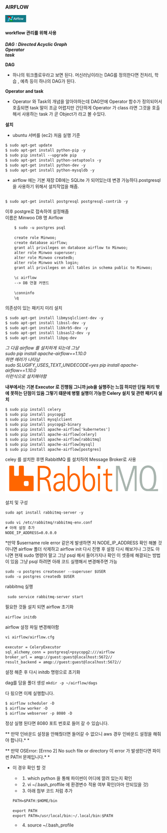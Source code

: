 

### AIRFLOW
![](./img/airflow.PNG)

#### workflow 관리를 위해 사용 

***DAG : Directed Acyclic Graph <br>
Operator<br>
task***

**DAG**
- 하나의 워크플로우라고 보면 된다. 머신러닝이라는 DAG를 정의한다면
전처리, 학습 , 예측 등이 하나의 DAG가 된다. 

**Operator and task**
- Operator 와 Task의 개념을 알아야하는데 DAG안에 
Operator 함수가 정의되어서 호출되면 task 말이 조금 어렵지만 간단하게 Operator 가 class 라면 그것을 호출해서 사용하는 task 가 곧 Object가 라고 볼 수있다.


**설치**
- ubuntu 서버를 (ec2) 처음 실행 기준 

~~~ 
$ sudo apt-get update
$ sudo apt-get install python-pip -y
$ sudo pip install --upgrade pip
$ sudo apt-get install python-setuptools -y
$ sudo apt-get install python-dev -y
$ sudo apt-get install python-mysqldb -y
~~~


- airflow 에는 기본 재장 DB에는 SQLite 가 되어있는데 변경 가능하다.postgresql 을 사용하기 위해서 설치작업을 해줌.

~~~

$ sudo apt-get install postgresql postgresql-contrib -y

~~~


이후 postgre로 접속하여 설정해줌 <br>
이름은 Minwoo  DB 명 Airflow 
~~~   
    $ sudo -u postgres psql
    
    create role Minwoo;
    create database airflow;
    grant all privileges on database airflow to Minwoo;
    alter role Minwoo superuser;
    alter role Minwoo createdb;
    alter role Minwoo with login;
    grant all privileges on all tables in schema public to Minwoo;
    
    \c airflow
    --> DB 연결 커맨드 
    
    \conninfo
    \q
~~~

의존성이 있는 패키지 미리 설치
```
$ sudo apt-get install libmysqlclient-dev -y
$ sudo apt-get install libssl-dev -y
$ sudo apt-get install libkrb5-dev -y
$ sudo apt-get install libsasl2-dev -y
$ sudo apt-get install libpq-dev

```

*그 다음 airflow 를 설치하게 되는데 그냥 
<br>sudo pip install apache-airflow==1.10.0 <br>하면 에러가 나타남
<br>sudo SLUGIFY_USES_TEXT_UNIDECODE=yes pip install apache-airflow==1.10.0 <br>이런식으로 설치해야함*


**내부에서는 기본 Executor 로 진행됨 그니까 job을 실행주는 느낌
하지만 단일 처리 밖에 못하는 단점이 있음 그렇기 떄문에 병렬 실행이 가능한 Celery 설치 및 관련 패키지 설치**

```
$ sudo pip install celery
$ sudo pip install psycopg2
$ sudo pip install mysqlclient
$ sudo pip install psycopg2-binary
$ sudo pip install apache-airflow['kubernetes']
$ sudo pip install apache-airflow[celery]
$ sudo pip install apache-airflow[rabbitmq]
$ sudo pip install apache-airflow[mysql]
$ sudo pip install apache-airflow[postgres]

```

celey 를 설치한 후엔 RabbitMQ 를 설치하여 Message Broker로 사용<br>
![](./img/rabbit.PNG)

설치 및 구성 
```
sudo apt install rabbitmq-server -y

sudo vi /etc/rabbitmq/rabbitmq-env.conf
# 아래 설정 추가
NODE_IP_ADDRESS=0.0.0.0
```

*만약 $username role error 같은게 발생하면 저 NODE_IP_ADDRESS 확인 해볼 것 아니면 airflow 폴더 삭제하고 airflow init 다시 진행 후 설정 다시 해보거나 그것도 아니면 현재 sudo 명령어 말고 그냥 psql 해서 들어가지나 확인 이 셋중에 해결되는 방법이 있음 그냥 psql 하려면 아래 코드 실행해서 변경해주면 가능

```
sudo -u postgres createuser --superuser $USER
sudo -u postgres createdb $USER
```

rabbitmq 실행

``` sudo service rabbitmq-server start```

필요한 것들 설치 되면 airflow 초기화


```airflow initdb```

airflow 설정 파일 변경해야함 

``` 
vi airflow/airflow.cfg 

executor = CeleryExecutor
sql_alchemy_conn = postgresql+psycopg2:///airflow
broker_url = amqp://guest:guest@localhost:5672//
result_backend = amqp://guest:guest@localhost:5672//
```

설정 해준 후 다시 initdb 명령으로 초기화


dag를 담을 폴더 생성 
``` mkdir -p ~/airflow/dags ```

다 됬으면 이제 실행합니다. 

```
$ airflow scheduler -D
$ airflow worker -D
$ airflow webserver -p 8080 -D
```

정상 실행 된다면  8080 포트 번호로 들어 갈 수 있습니다.

** 만약 인바운드 설정을 안해줬더면 들어갈 수 없으니 aws 경우 인바운드 설정을 해줘야 합니다.* *


** 만약 OSError: [Errno 2] No such file or directory 이 error 가 발생한다면 파이썬 PATH 문제입니다.* *
- 이 경우 확인 할 것 
    - 1. which python 을 통해 파이썬이 어디에 깔려 있는지 확인
    - 2. vi ~/.bash_proffile 에 환경변수 적용 여부 확인(아마 안되있을 것)
    - 3. 아래 첨부 코드 처럼 추가 <br>
    
    ```
    PATH=$PATH:$HOME/bin

    export PATH
    export PATH=/usr/local/bin:~/.local/bin:$PATH

    ```
    - 4. source ~/.bash_profile
    
    
    

